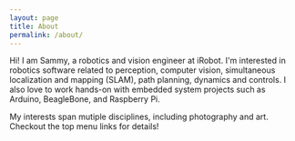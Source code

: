 ```yaml
---
layout: page
title: About
permalink: /about/
---
```


Hi! I am Sammy, a robotics and vision engineer at iRobot. I'm interested in robotics software related to perception, computer vision, simultaneous localization and mapping (SLAM), path planning, dynamics and controls. I also love to work hands-on with embedded system projects such as Arduino, BeagleBone, and Raspberry Pi.

My interests span mutiple disciplines, including photography and art. Checkout the top menu links for details!
